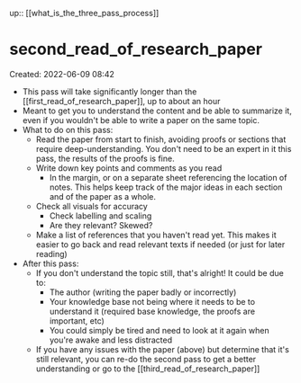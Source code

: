 up:: [[what_is_the_three_pass_process]]

# second_read_of_research_paper

Created: 2022-06-09 08:42

- This pass will take significantly longer than the [[first_read_of_research_paper]], up to about an hour
- Meant to get you to understand the content and be able to summarize it, even if you wouldn't be able to write a paper on the same topic.
- What to do on this pass:
	- Read the paper from start to finish, avoiding proofs or sections that require deep-understanding. You don't need to be an expert in it this pass, the results of the proofs is fine.
	- Write down key points and comments as you read
		- In the margin, or on a separate sheet referencing the location of notes. This helps keep track of the major ideas in each section and of the paper as a whole.
	- Check all visuals for accuracy
		- Check labelling and scaling
		- Are they relevant? Skewed?
	- Make a list of references that you haven't read yet. This makes it easier to go back and read relevant texts if needed (or just for later reading)
- After this pass:
	- If you don't understand the topic still, that's alright! It could be due to:
		- The author (writing the paper badly or incorrectly)
		- Your knowledge base not being where it needs to be to understand it (required base knowledge, the proofs are important, etc)
		- You could simply be tired and need to look at it again when you're awake and less distracted
	- If you have any issues with the paper (above) but determine that it's still relevant, you can re-do the second pass to get a better understanding or go to the [[third_read_of_research_paper]]
